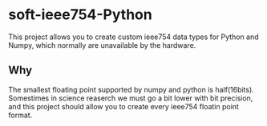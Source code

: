 # soft-ieee754-Python
This project allows you to create custom ieee754 data types for Python and Numpy, which normally are unavailable by the hardware.
## Why
The smallest floating point supported by numpy and python is half(16bits). Somestimes in science reaserch we must go a bit lower with bit precision, and this project should allow you to create every ieee754 floatin point format.
